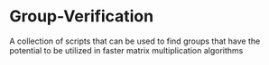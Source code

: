 # Group-Verification
A collection of scripts that can be used to find groups that have the potential to be utilized in faster matrix multiplication algorithms
